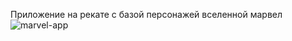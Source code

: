 Приложение на рекате с базой персонажей вселенной марвел
![marvel-app](https://user-images.githubusercontent.com/94762126/203190286-6b280151-80c9-4f02-b6b4-c3bb00501fd1.png)
